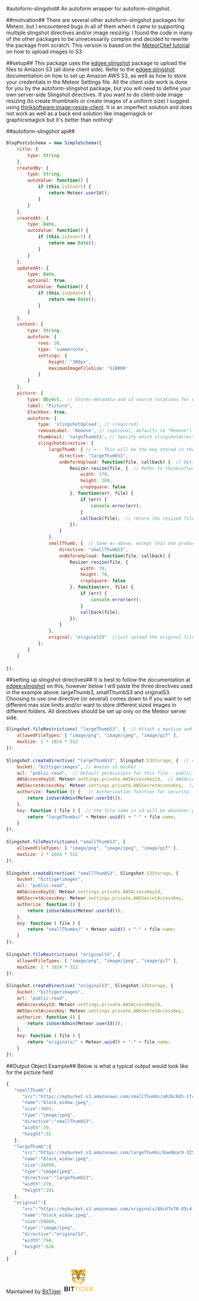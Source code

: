 #autoform-slingshot#
An autoform wrapper for autoform-slingshot.

##motivation##
There are several other autoform-slingshot packages for Meteor, but I encountered bugs in all of them when it came to supporting multiple slingshot directives and/or image resizing.  I found the code in many of the other packages to be unnecessarily complex and decided to rewrite the package from scratch.  This version is based on the [MeteorChef tutorial](https://themeteorchef.com/recipes/uploading-files-to-amazon-s3/) on how to upload images to S3.

##setup##
This package uses the [edgee:slingshot](https://github.com/CulturalMe/meteor-slingshot/) package to upload the files to Amazon S3 (all done client side).  Refer to the [edgee:slingshot](https://github.com/CulturalMe/meteor-slingshot/) documentation on how to set up Amazon AWS S3, as well as how to store your credentials in the Meteor Settings file.  All the client side work is done for you by the autoform-slingshot package, but you will need to define your own server-side Slingshot directives.  If you want to do client-side image resizing (to create thumbnails or create images of a uniform size) I suggest using [thinksoftware:image-resize-client](https://github.com/thinksoftware/meteor-image-resize-client/).  It is an imperfect solution and does not work as well as a back end solution like imagemagick or graphicsmagick but it's better than nothing!

##autoform-slingshot api##
```javascript
BlogPostsSchema = new SimpleSchema({
    title: {
        type: String
    },
    createdBy: {
        type: String,
        autoValue: function() {
            if (this.isInsert) {
                return Meteor.userId();
            }
        }
    },
    createdAt: {
        type: Date,
        autoValue: function() {
            if (this.isInsert) {
                return new Date();
            }
        }
    },
    updatedAt: {
        type: Date,
        optional: true,
        autoValue: function() {
            if (this.isUpdate) {
                return new Date();
            }
        }
    },
    content: {
        type: String,
        autoform: {
            rows: 20,
            type: 'summernote',
            settings: {
                height: '300px',
                maximumImageFileSize: '510000'
            }
        }
    },
    picture: {
        type: Object,  // Stores metadata and s3 source locations for each directive
        label: "Picture",
        blackbox: true,
        autoform: {
            type: 'slingshotUpload', // (required)
            removeLabel: 'Remove', // (optional, defaults to "Remove")
            thumbnail: 'largeThumbS3', // Specify which slingshotdirective to present as thumbnail (inside autoform) when this picture is uploaded.
            slingshotdirective: {
                largeThumb: { // <-- This will be the key stored in the final object for this image
                    directive: "largeThumbS3",
                    onBeforeUpload: function(file, callback) {  // Optional to include onBeforeUpload, this is your hook for doing image resizing or any other file manipulation before uploading it. Make sure to invoke the callback with the final file.
                        Resizer.resize(file, {  // Refer to thinksoftware:image-resize-client documentation for more info on how to resize the image.
                            width: 370,
                            height: 269,
                            cropSquare: false
                        }, function(err, file) {
                            if (err) {
                                console.error(err);
                            }
                            callback(file);  // return the resized file
                        });
                    }
                },
                smallThumb: {  // Same as above, except this one produces a 70x70px small thumbnail
                    directive: "smallThumbS3",
                    onBeforeUpload: function(file, callback) {
                        Resizer.resize(file, {
                            width: 70,
                            height: 70,
                            cropSquare: false
                        }, function(err, file) {
                            if (err) {
                                console.error(err);
                            }
                            callback(file);
                        });
                    }
                },
                original: "originalS3"  //just upload the original file using the originalS3 directive with no further modifications
            };
        }
    }

});
```

##setting up slingshot directives##
It is best to follow the documentation at [edgee:slingshot](https://github.com/CulturalMe/meteor-slingshot/) on this, however below I will paste the three directives used in the example above: largeThumb3, smallThumbS3 and originalS3.  Choosing to use one directive (or several) comes down to if you want to set different max size limits and/or want to store different sized images in different folders.  All directives should be set up only on the Meteor server side.

```javascript
Slingshot.fileRestrictions( "largeThumbS3", {  // Attach a maxSize and restrict the file types allowed for this directive
    allowedFileTypes: [ "image/png", "image/jpeg", "image/gif" ],
    maxSize: 1 * 1024 * 512
});

Slingshot.createDirective( "largeThumbS3", Slingshot.S3Storage, {  // create the largeThumbs3 directive
    bucket: "bittigerimages", // Amazon s3 bucket
    acl: "public-read",  // Default permissions for this file - public-read is required if we want all users to be able to see the image when we embed it later on.
    AWSAccessKeyId: Meteor.settings.private.AWSAccessKeyId,  // AWSAccessKeyId from our Meteor.settings file.
    AWSSecretAccessKey: Meteor.settings.private.AWSSecretAccessKey,  // AWSSecretAccessKey from our Meteor.settings file.
    authorize: function () {   // Authorization function for security.  In my app, I have a function isUserAdmin(userId) that will only return true if the user is a site admin
        return isUserAdmin(Meteor.userId());
    },
    key: function ( file ) {  // the file name in s3 will be whatever you return from this function.  In my case, I wanted each file name to be unique, so I prepend a GUID to the filename.  Also I wanted all three of my directives to use separate folders in my AWS S3 bucket.
        return "largeThumbs/" + Meteor.uuid() + "-" + file.name;
    }
});

Slingshot.fileRestrictions( "smallThumbS3", {
    allowedFileTypes: [ "image/png", "image/jpeg", "image/gif" ],
    maxSize: 1 * 1024 * 512
});

Slingshot.createDirective( "smallThumbS3", Slingshot.S3Storage, {
    bucket: "bittigerimages",
    acl: "public-read",
    AWSAccessKeyId: Meteor.settings.private.AWSAccessKeyId,
    AWSSecretAccessKey: Meteor.settings.private.AWSSecretAccessKey,
    authorize: function () {
        return isUserAdmin(Meteor.userId());
    },
    key: function ( file ) {
        return "smallThumbs/" + Meteor.uuid() + "-" + file.name;
    }
});

Slingshot.fileRestrictions( "originalS3", {
    allowedFileTypes: [ "image/png", "image/jpeg", "image/gif" ],
    maxSize: 1 * 1024 * 512
});

Slingshot.createDirective( "originalS3", Slingshot.S3Storage, {
    bucket: "bittigerimages",
    acl: "public-read",
    AWSAccessKeyId: Meteor.settings.private.AWSAccessKeyId,
    AWSSecretAccessKey: Meteor.settings.private.AWSSecretAccessKey,
    authorize: function () {
        return isUserAdmin(Meteor.userId());
    },
    key: function ( file ) {
        return "originals/" + Meteor.uuid() + "-" + file.name;
    }
});

```

##Output Object Example##
Below is what a typical output would look like for the picture field

```javascript
{
   "smallThumb":{
      "src":"https://mybucket.s3.amazonaws.com/smallThumbs/a026c6d5-1fcc-47c0-b8a4-7ad5fd058558-black_widow.jpeg",
      "name":"black_widow.jpeg",
      "size":3003,
      "type":"image/jpeg",
      "directive":"smallThumbS3",
      "width":70,
      "height":55
   },
   "largeThumb":{
      "src":"https://mybucket.s3.amazonaws.com/largeThumbs/6ae86ac9-325c-4703-a758-61e2137c6f68-black_widow.jpeg",
      "name":"black_widow.jpeg",
      "size":26899,
      "type":"image/jpeg",
      "directive":"largeThumbS3",
      "width":370,
      "height":291
   },
   "original":{
      "src":"https://mybucket.s3.amazonaws.com/originals/84cd7e78-85c4-4570-8210-7d4d02b14c62-black_widow.jpeg",
      "name":"black_widow.jpeg",
      "size":59668,
      "type":"image/jpeg",
      "directive":"originalS3",
      "width":794,
      "height":626
   }
}
```

Maintained by [BitTiger](http://bittiger.io)
![BitTiger Logo](https://raw.githubusercontent.com/oohaysmlm/autoform-relations/master/readme/small_logo.png)
